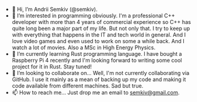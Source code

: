 - 👋 Hi, I’m Andrii Semkiv (@semkiv).
- 👀 I’m interested in programming obviously. I'm a professional C++ developer with more than 4 years of commercial experience so C++ has quite long been a major part of my life. But not only that. I try to keep up with everything that happens in the IT and tech world in general. And I love video games and even used to work on some a while back. And I watch a lot of movies. Also a MSc in High Energy Physics.
- 🌱 I’m currently learning Rust programming language. I have bought a Raspberry Pi 4 recently and I'm looking forward to writing some cool project for it in Rust. Stay tuned!
- 💞️ I’m looking to collaborate on... Well, I'm not currently collaborating via GitHub. I use it mainly as a mean of backing up my code and making it code available from different machines. Sad but true.
- 📫 How to reach me... Just drop me an email to semkiv@gmail.com.

<!---
semkiv/semkiv is a ✨ special ✨ repository because its `README.md` (this file) appears on your GitHub profile.
You can click the Preview link to take a look at your changes.
--->
